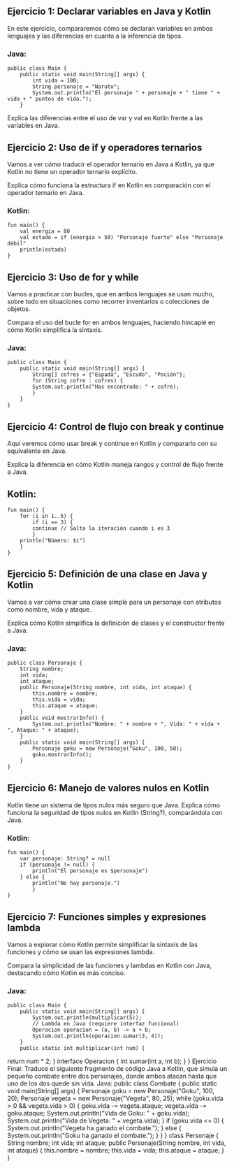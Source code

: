## Ejercicio 1: Declarar variables en Java y Kotlin
En este ejercicio, compararemos cómo se declaran variables en ambos lenguajes y las
diferencias en cuanto a la inferencia de tipos.

### Java:
    public class Main {
        public static void main(String[] args) {
            int vida = 100;
            String personaje = "Naruto";
            System.out.println("El personaje " + personaje + " tiene " + vida + " puntos de vida.");
        }


Explica las diferencias entre el uso de var y val en Kotlin frente a las variables en Java.

## Ejercicio 2: Uso de if y operadores ternarios
Vamos a ver cómo traducir el operador ternario en Java a Kotlin, ya que Kotlin no tiene un
operador ternario explícito.

Explica cómo funciona la estructura if en Kotlin en comparación con el operador ternario en
Java.

### Kotlin:
    fun main() {
        val energia = 80
        val estado = if (energia > 50) "Personaje fuerte" else "Personaje débil"
        println(estado)
    }

## Ejercicio 3: Uso de for y while

Vamos a practicar con bucles, que en ambos lenguajes se usan mucho, sobre todo en
situaciones como recorrer inventarios o colecciones de objetos.

Compara el uso del bucle for en ambos lenguajes, haciendo hincapié en cómo Kotlin
simplifica la sintaxis.

### Java:
    public class Main {
        public static void main(String[] args) {
            String[] cofres = {"Espada", "Escudo", "Poción"};
            for (String cofre : cofres) {
            System.out.println("Has encontrado: " + cofre);
            }
        }
    }

## Ejercicio 4: Control de flujo con break y continue

Aquí veremos cómo usar break y continue en Kotlin y compararlo con su equivalente en
Java.

Explica la diferencia en cómo Kotlin maneja rangos y control de flujo frente a Java.

## Kotlin:
    fun main() {
        for (i in 1..5) {
            if (i == 3) {
            continue // Salta la iteración cuando i es 3
            }
        println("Número: $i")
        }
    }

## Ejercicio 5: Definición de una clase en Java y Kotlin

Vamos a ver cómo crear una clase simple para un personaje con atributos como nombre,
vida y ataque.

Explica cómo Kotlin simplifica la definición de clases y el constructor frente a Java.

### Java:
    public class Personaje {
        String nombre;
        int vida;
        int ataque;
        public Personaje(String nombre, int vida, int ataque) {
            this.nombre = nombre;
            this.vida = vida;
            this.ataque = ataque;
        }
        public void mostrarInfo() {
            System.out.println("Nombre: " + nombre + ", Vida: " + vida + ", Ataque: " + ataque);
        }
        public static void main(String[] args) {
            Personaje goku = new Personaje("Goku", 100, 50);
            goku.mostrarInfo();
        }
    }

## Ejercicio 6: Manejo de valores nulos en Kotlin

Kotlin tiene un sistema de tipos nulos más seguro que Java. Explica cómo funciona la
seguridad de tipos nulos en Kotlin (String?), comparándola con Java.

### Kotlin:
    fun main() {
        var personaje: String? = null
        if (personaje != null) {
            println("El personaje es $personaje")
        } else {
            println("No hay personaje.")
            }
    }

## Ejercicio 7: Funciones simples y expresiones lambda

Vamos a explorar cómo Kotlin permite simplificar la sintaxis de las funciones y cómo se usan
las expresiones lambda.

Compara la simplicidad de las funciones y lambdas en Kotlin con Java, destacando cómo
Kotlin es más conciso.

### Java:
    public class Main {
        public static void main(String[] args) {
            System.out.println(multiplicar(5));
            // Lambda en Java (requiere interfaz funcional)
            Operacion operacion = (a, b) -> a + b;
            System.out.println(operacion.sumar(3, 4));
        }
        public static int multiplicar(int num) {
return num * 2;
}
interface Operacion {
int sumar(int a, int b);
}
}
Ejercicio Final:
Traduce el siguiente fragmento de código Java a Kotlin, que simula un pequeño combate
entre dos personajes, donde ambos atacan hasta que uno de los dos quede sin vida.
Java:
public class Combate {
public static void main(String[] args) {
Personaje goku = new Personaje("Goku", 100, 20);
Personaje vegeta = new Personaje("Vegeta", 80, 25);
while (goku.vida > 0 && vegeta.vida > 0) {
goku.vida -= vegeta.ataque;
vegeta.vida -= goku.ataque;
System.out.println("Vida de Goku: " + goku.vida);
System.out.println("Vida de Vegeta: " + vegeta.vida);
}
if (goku.vida <= 0) {
System.out.println("Vegeta ha ganado el combate.");
} else {
System.out.println("Goku ha ganado el combate.");
}
}
}
class Personaje {
String nombre;
int vida;
int ataque;
public Personaje(String nombre, int vida, int ataque) {
this.nombre = nombre;
this.vida = vida;
this.ataque = ataque;
}
}
